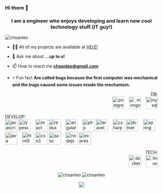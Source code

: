 
### Hi there 👋

<h3 align="center">I am a engineer who enjoys developing and learn new cool technology stuff.(IT guy!)</h3><!--I like ur curiosity ;)-->
<p align="left"> <img src="https://komarev.com/ghpvc/?username=chsanleo" alt="chsanleo" /> </p>

- 👨‍💻 All of my projects are available at [HErE!](https://github.com/chsanleo)

- 💬 Ask me about **...up to u!**

- 📫 How to reach me **chsanleo@gmail.com**

- ⚡ Fun fact **Are called bugs because the first computer was mechanical and the bugs caused some issues inside the mechanism.**

<p align="right">
DB:<br/>
<img src="https://devicons.github.io/devicon/devicon.git/icons/postgresql/postgresql-original-wordmark.svg" alt="postgresql" width="40" height="40"/> 
&nbsp;&nbsp;
<img src="https://devicons.github.io/devicon/devicon.git/icons/mongodb/mongodb-original-wordmark.svg" alt="mongodb" width="40" height="40"/>
&nbsp;&nbsp;
<img src="https://devicons.github.io/devicon/devicon.git/icons/mysql/mysql-original-wordmark.svg" alt="mysql" width="40" height="40"/> 
</p>
<p align="left">
DEVELOP:<br/>
<img src="https://devicons.github.io/devicon/devicon.git/icons/javascript/javascript-original.svg" alt="javascript" width="40" height="40"/> 
<img src="https://devicons.github.io/devicon/devicon.git/icons/typescript/typescript-original.svg" alt="typescript" width="40" height="40"/>
&nbsp;&nbsp;
<img src="https://devicons.github.io/devicon/devicon.git/icons/react/react-original-wordmark.svg" alt="react" width="40" height="40"/>
<img src="https://devicons.github.io/devicon/devicon.git/icons/redux/redux-original.svg" alt="redux" width="40" height="40"/>
&nbsp;&nbsp;
<img src="https://devicons.github.io/devicon/devicon.git/icons/angularjs/angularjs-original.svg" alt="angularjs" width="40" height="40"/>
&nbsp;&nbsp;
<img src="https://devicons.github.io/devicon/devicon.git/icons/php/php-original.svg" alt="php" width="40" height="40"/>  
<img src="https://devicons.github.io/devicon/devicon.git/icons/laravel/laravel-plain-wordmark.svg" alt="laravel" width="40" height="40"/> 
&nbsp;&nbsp;
<img src="https://devicons.github.io/devicon/devicon.git/icons/csharp/csharp-original.svg" alt="csharp" width="40" height="40"/>
<img src="https://devicons.github.io/devicon/devicon.git/icons/dot-net/dot-net-original-wordmark.svg" alt="dotnet" width="40" height="40"/>
&nbsp;&nbsp;
<img src="https://spring.io/images/spring-logo-9146a4d3298760c2e7e49595184e1975.svg" alt="spring" width="40" height="40"/>
<img src="https://devicons.github.io/devicon/devicon.git/icons/java/java-original-wordmark.svg" alt="java" width="40" height="40"/>
&nbsp;&nbsp;
<img src="https://devicons.github.io/devicon/devicon.git/icons/html5/html5-original-wordmark.svg" alt="html5" width="40" height="40"/>
<img src="https://devicons.github.io/devicon/devicon.git/icons/css3/css3-original-wordmark.svg" alt="css3" width="40" height="40"/>
<img src="https://devicons.github.io/devicon/devicon.git/icons/sass/sass-original.svg" alt="sass" width="40" height="40"/>
&nbsp;&nbsp;
<img src="https://devicons.github.io/devicon/devicon.git/icons/nodejs/nodejs-original-wordmark.svg" alt="nodejs" width="40" height="40"/>  
<img src="https://devicons.github.io/devicon/devicon.git/icons/express/express-original-wordmark.svg" alt="express" width="40" height="40"/>

</p>

<p align="right">
TECH:<br/>
<img src="https://devicons.github.io/devicon/devicon.git/icons/docker/docker-original-wordmark.svg" alt="docker" width="40" height="40"/>
&nbsp;&nbsp;
<img src="https://devicons.github.io/devicon/devicon.git/icons/linux/linux-original.svg" alt="linux" width="40" height="40"/> 
</p>

<div>
<p align="center">
<!--If u arrive here is because u are looking for change colors, are the parameters, HEX format(bg_color,icon_color,title_color,text_color) -->
<img src="https://github-readme-stats.vercel.app/api?username=chsanleo&show_icons=true&bg_color=000000&icon_color=FFFFFF&title_color=FFFFFF&text_color=555555" alt="chsanleo" />
<img src="https://github-readme-stats.vercel.app/api/top-langs/?username=chsanleo&bg_color=000000&icon_color=FFFFFF&title_color=FFFFFF&text_color=BBBBBB" alt="chsanleo"/></p>
</div>

<p align="center">
<a href="https://www.linkedin.com/in/christian-sanchez-leon" target="blank"><img align="center" src="https://cdn.jsdelivr.net/npm/simple-icons@3.0.1/icons/linkedin.svg" alt="christian" height="20" width="20" /></a>
</p>
